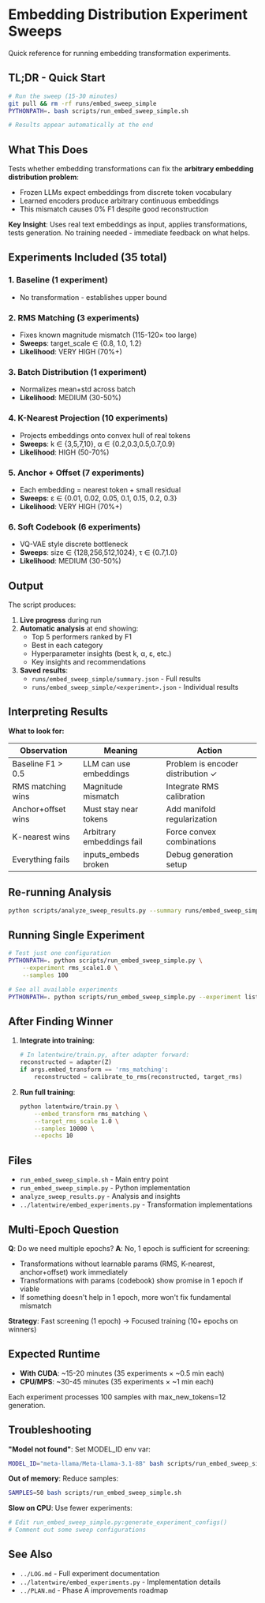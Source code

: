 # Embedding Distribution Experiment Sweeps

Quick reference for running embedding transformation experiments.

## TL;DR - Quick Start

```bash
# Run the sweep (15-30 minutes)
git pull && rm -rf runs/embed_sweep_simple
PYTHONPATH=. bash scripts/run_embed_sweep_simple.sh

# Results appear automatically at the end
```

## What This Does

Tests whether embedding transformations can fix the **arbitrary embedding distribution problem**:
- Frozen LLMs expect embeddings from discrete token vocabulary
- Learned encoders produce arbitrary continuous embeddings
- This mismatch causes 0% F1 despite good reconstruction

**Key Insight**: Uses real text embeddings as input, applies transformations, tests generation. No training needed - immediate feedback on what helps.

## Experiments Included (35 total)

### 1. Baseline (1 experiment)
- No transformation - establishes upper bound

### 2. RMS Matching (3 experiments)
- Fixes known magnitude mismatch (115-120× too large)
- **Sweeps**: target_scale ∈ {0.8, 1.0, 1.2}
- **Likelihood**: VERY HIGH (70%+)

### 3. Batch Distribution (1 experiment)
- Normalizes mean+std across batch
- **Likelihood**: MEDIUM (30-50%)

### 4. K-Nearest Projection (10 experiments)
- Projects embeddings onto convex hull of real tokens
- **Sweeps**: k ∈ {3,5,7,10}, α ∈ {0.2,0.3,0.5,0.7,0.9}
- **Likelihood**: HIGH (50-70%)

### 5. Anchor + Offset (7 experiments)
- Each embedding = nearest token + small residual
- **Sweeps**: ε ∈ {0.01, 0.02, 0.05, 0.1, 0.15, 0.2, 0.3}
- **Likelihood**: VERY HIGH (70%+)

### 6. Soft Codebook (6 experiments)
- VQ-VAE style discrete bottleneck
- **Sweeps**: size ∈ {128,256,512,1024}, τ ∈ {0.7,1.0}
- **Likelihood**: MEDIUM (30-50%)

## Output

The script produces:

1. **Live progress** during run
2. **Automatic analysis** at end showing:
   - Top 5 performers ranked by F1
   - Best in each category
   - Hyperparameter insights (best k, α, ε, etc.)
   - Key insights and recommendations
3. **Saved results**:
   - `runs/embed_sweep_simple/summary.json` - Full results
   - `runs/embed_sweep_simple/<experiment>.json` - Individual results

## Interpreting Results

**What to look for:**

| Observation | Meaning | Action |
|-------------|---------|--------|
| Baseline F1 > 0.5 | LLM can use embeddings | Problem is encoder distribution ✓ |
| RMS matching wins | Magnitude mismatch | Integrate RMS calibration |
| Anchor+offset wins | Must stay near tokens | Add manifold regularization |
| K-nearest wins | Arbitrary embeddings fail | Force convex combinations |
| Everything fails | inputs_embeds broken | Debug generation setup |

## Re-running Analysis

```bash
python scripts/analyze_sweep_results.py --summary runs/embed_sweep_simple/summary.json
```

## Running Single Experiment

```bash
# Test just one configuration
PYTHONPATH=. python scripts/run_embed_sweep_simple.py \
    --experiment rms_scale1.0 \
    --samples 100

# See all available experiments
PYTHONPATH=. python scripts/run_embed_sweep_simple.py --experiment list
```

## After Finding Winner

1. **Integrate into training**:
   ```python
   # In latentwire/train.py, after adapter forward:
   reconstructed = adapter(Z)
   if args.embed_transform == 'rms_matching':
       reconstructed = calibrate_to_rms(reconstructed, target_rms)
   ```

2. **Run full training**:
   ```bash
   python latentwire/train.py \
       --embed_transform rms_matching \
       --target_rms_scale 1.0 \
       --samples 10000 \
       --epochs 10
   ```

## Files

- `run_embed_sweep_simple.sh` - Main entry point
- `run_embed_sweep_simple.py` - Python implementation
- `analyze_sweep_results.py` - Analysis and insights
- `../latentwire/embed_experiments.py` - Transformation implementations

## Multi-Epoch Question

**Q**: Do we need multiple epochs?
**A**: No, 1 epoch is sufficient for screening:

- Transformations without learnable params (RMS, K-nearest, anchor+offset) work immediately
- Transformations with params (codebook) show promise in 1 epoch if viable
- If something doesn't help in 1 epoch, more won't fix fundamental mismatch

**Strategy**: Fast screening (1 epoch) → Focused training (10+ epochs on winners)

## Expected Runtime

- **With CUDA**: ~15-20 minutes (35 experiments × ~0.5 min each)
- **CPU/MPS**: ~30-45 minutes (35 experiments × ~1 min each)

Each experiment processes 100 samples with max_new_tokens=12 generation.

## Troubleshooting

**"Model not found"**: Set MODEL_ID env var:
```bash
MODEL_ID="meta-llama/Meta-Llama-3.1-8B" bash scripts/run_embed_sweep_simple.sh
```

**Out of memory**: Reduce samples:
```bash
SAMPLES=50 bash scripts/run_embed_sweep_simple.sh
```

**Slow on CPU**: Use fewer experiments:
```bash
# Edit run_embed_sweep_simple.py:generate_experiment_configs()
# Comment out some sweep configurations
```

## See Also

- `../LOG.md` - Full experiment documentation
- `../latentwire/embed_experiments.py` - Implementation details
- `../PLAN.md` - Phase A improvements roadmap
